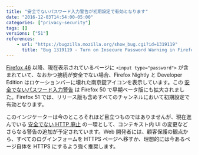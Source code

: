```yaml
---
title: "安全でないパスワード入力警告が初期設定で有効となります"
date: "2016-12-03T14:54:00-05:00"
categories: ["privacy-security"]
tags: []
versions: ["51"]
references:
    - url: "https://bugzilla.mozilla.org/show_bug.cgi?id=1319119"
      title: "Bug 1319119 - Turn on Insecure Password Warning in Firefox Release"
---
```

[Firefox 46](https://www.fxsitecompat.com/ja/docs/2015/non-https-sites-containing-login-form-will-be-marked-insecure/) 以降、現在表示されているページに `<input type="password">` が含まれていて、なおかつ接続が安全でない場合、Firefox Nightly と Developer Edition はロケーションバーに壊れた南京錠アイコンを表示しています。この [安全でないパスワード入力警告](https://twitter.com/FxSiteCompat/status/779224374742249472) は Firefox 50 で早期ベータ版にも拡大されました。Firefox 51 では、リリース版も含めすべてのチャンネルにおいて初期設定で有効となります。

このインジケーターは今のところそれほど目立つものではありませんが、現在進んでいる [安全でない HTTP 廃止](https://www.fxsitecompat.com/ja/docs/2015/insecure-http-will-be-deprecated/) の一環として、コンテキスト内 UI の変更などさらなる警告の追加が予定されています。Web 開発者には、顧客保護の観点から、すべてのログインフォームを HTTPS ページへ移すか、理想的には今あるページ自体を HTTPS にするよう強く推奨します。
